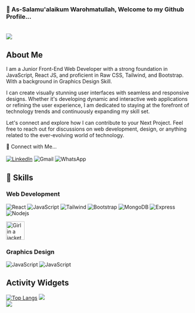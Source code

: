 ### 👋 As-Salamu'alaikum Warohmatullah, Welcome to my Github Profile... </br></br>

![](https://i.ibb.co/Y2KV7Y4/Linked-In-Cover-Design.gif)

## About Me
I am a Junior Front-End Web Developer with a strong foundation in JavaScript, React JS, and proficient in Raw CSS, Tailwind, and Bootstrap. With a background in Graphics Design Skill. 

I can create visually stunning user interfaces with seamless and responsive designs. Whether it's developing dynamic and interactive web applications or refining the user experience, I am dedicated to staying at the forefront of technology trends and continuously expanding my skill set.

Let's connect and explore how I can contribute to your Next Project. Feel free to reach out for discussions on web development, design, or anything related to the ever-evolving world of technology.

📩 Connect with Me... </br></br>
[![LinkedIn](https://img.shields.io/badge/LinkedIn-0077B5?style=for-the-badge&logo=linkedin&logoColor=white)](https://www.linkedin.com/in/developer-jihad/)
![Gmail](https://img.shields.io/badge/Gmail-EA4335.svg?style=for-the-badge&logo=Gmail&logoColor=white)
![WhatsApp](https://img.shields.io/badge/WhatsApp-25D366.svg?style=for-the-badge&logo=WhatsApp&logoColor=white)

## 🧠 Skills
### Web Development
![React](https://img.shields.io/badge/React-61DAFB.svg?style=for-the-badge&logo=React&logoColor=black)
![JavaScript](https://img.shields.io/badge/JavaScript-F7DF1E.svg?style=for-the-badge&logo=JavaScript&logoColor=black)
![Tailwind](https://img.shields.io/badge/Tailwind%20CSS-06B6D4.svg?style=for-the-badge&logo=Tailwind-CSS&logoColor=white)
![Bootstrap](https://img.shields.io/badge/Bootstrap-7952B3.svg?style=for-the-badge&logo=Bootstrap&logoColor=white)
![MongoDB](https://img.shields.io/badge/MongoDB-47A248.svg?style=for-the-badge&logo=MongoDB&logoColor=white)
![Express](https://img.shields.io/badge/Express-000000.svg?style=for-the-badge&logo=Express&logoColor=white)
![Nodejs](https://img.shields.io/badge/Node.js-339933.svg?style=for-the-badge&logo=nodedotjs&logoColor=white)

<img src="https://media.licdn.com/dms/image/D5635AQH70z1B0eJRVA/profile-framedphoto-shrink_100_100/0/1704446429810?e=1705986000&v=beta&t=W747fgAAKW4EtnmBoqDNuQFfOB_lcyYYxQZcOloj_JA" alt="Girl in a jacket" width="50">

### Graphics Design
![JavaScript](https://img.shields.io/badge/Adobe%20Illustrator-FF9A00.svg?style=for-the-badge&logo=Adobe-Illustrator&logoColor=white)
![JavaScript](https://img.shields.io/badge/Adobe%20Photoshop-31A8FF.svg?style=for-the-badge&logo=Adobe-Photoshop&logoColor=white)


## Activity Widgets
[![Top Langs](https://github-readme-stats.vercel.app/api/top-langs/?username=Developer-Jihad)](https://github.com/anuraghazra/github-readme-stats) 
![](https://komarev.com/ghpvc/?username=Developer-Jihad) </br>
![](https://github-readme-streak-stats.herokuapp.com/?user=Developer-Jihad) 


<!---![GitHub stats](https://github-readme-stats.vercel.app/api?username=Developer-Jihad&show_icons=true&count_private=true) </br> --->

<!---
## My Current Activities
👩‍💻 I'm currently working on...

🧠 I'm currently learning...

👯‍♀️ I'm looking to collaborate on...

🤔 I'm looking for help with...

💬 Ask me about...

📫 How to reach me...

😄 Pronouns...

⚡️ Fun fact...
Developer-Jihad/Developer-Jihad is a ✨ special ✨ repository because its `README.md` (this file) appears on your GitHub profile.
You can click the Preview link to take a look at your changes.
--->
